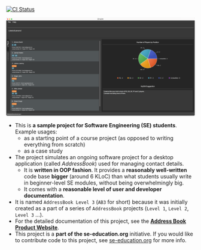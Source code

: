[![CI Status](https://github.com/AY2122S2-CS2103-F09-1/tp/workflows/Java%20CI/badge.svg)](https://github.com/AY2122S2-CS2103-F09-1/tp/actions)

![Ui](docs/images/Ui.png)

* This is **a sample project for Software Engineering (SE) students**.<br>
  Example usages:
  * as a starting point of a course project (as opposed to writing everything from scratch)
  * as a case study
* The project simulates an ongoing software project for a desktop application (called _AddressBook_) used for managing contact details.
  * It is **written in OOP fashion**. It provides a **reasonably well-written** code base **bigger** (around 6 KLoC) than what students usually write in beginner-level SE modules, without being overwhelmingly big.
  * It comes with a **reasonable level of user and developer documentation**.
* It is named `AddressBook Level 3` (`AB3` for short) because it was initially created as a part of a series of `AddressBook` projects (`Level 1`, `Level 2`, `Level 3` ...).
* For the detailed documentation of this project, see the **[Address Book Product Website](https://se-education.org/addressbook-level3)**.
* This project is a **part of the se-education.org** initiative. If you would like to contribute code to this project, see [se-education.org](https://se-education.org#https://se-education.org/#contributing) for more info.
